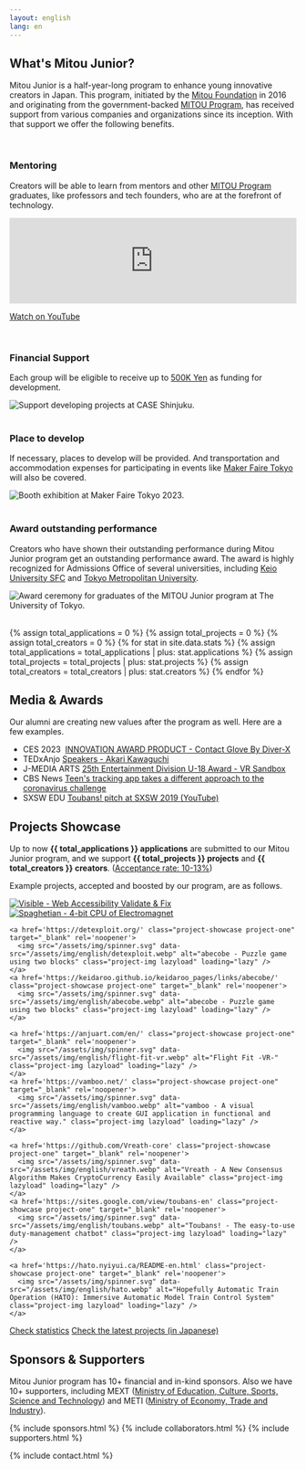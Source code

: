 ```yaml
---
layout: english
lang: en
---
```


<div class="post">
  <h2 id='about'>
    <a href='#about'><i class="fa-light fa-mountain"></i></a>
    What's Mitou Junior?
  </h2>
  <p>Mitou Junior is a half-year-long program to enhance young innovative creators in Japan. This program, initiated by the <a href="https://www.mitou.org/">Mitou Foundation</a> in 2016 and originating from the government-backed <a href='https://www.ipa.go.jp/en/about/it-talents/mitou.html'>MITOU Program</a>, has received support from various companies and organizations since its inception. With that support we offer the following benefits.</p>

  <br>

  <h3 id='supports-mentoring'>
    <a href='#supports-mentoring'><i class="fas fa-graduation-cap green"></i></a>
    Mentoring
  </h3>
  <p>Creators will be able to learn from mentors and other <a href='https://www.ipa.go.jp/en/about/it-talents/mitou.html'>MITOU Program</a> graduates, like professors and tech founders, who are at the forefront of technology.</p>

  <div class="youtube" itemprop="video" itemscope itemtype="http://schema.org/VideoObject">
    <meta itemprop="isFamilyFriendly"     content="True">
    <meta itemprop="requiresSubscription" content="False">
    <meta itemprop="width"                content="1280">
    <meta itemprop="height"               content="720">
    <meta itemprop="thumbnailUrl"         content="https://i.gyazo.com/c154c247c3056509f102d10b0daec7c8.jpg">
    <meta itemprop="uploadDate"           content="2019-12-11">
    <meta itemprop="contentUrl"           content="https://youtube.googleapis.com/v/qcMk-CLo21c">
    <meta itemprop="embedUrl"             content="https://www.youtube.com/embed/qcMk-CLo21c?rel=0">
    <meta itemprop="name"                 content="What is Mitou Junior program?">
    <meta itemprop="description"          content="Mitou Junior is a half-year-long program to enhance young innovative creators in Japan. This program, initiated by the Mitou Foundation in 2016 and originating from the government-backed MITOU Program, has received support from various companies and organizations since its inception. With that support we offer the following benefits.">
    <iframe width="100%" src="https://www.youtube.com/embed/qcMk-CLo21c" frameborder="0" allow="accelerometer; autoplay; encrypted-media; gyroscope; picture-in-picture" allowfullscreen></iframe>
  </div>

  <a href="https://www.youtube.com/watch?v=qcMk-CLo21c" class="button">Watch on YouTube</a>

  <br>

  <h3 id='supports-development'>
    <a href='#supports-development'><i class="fas fa-badge-dollar green"></i></a>
    Financial Support
  </h3>
  <p>Each group will be eligible to receive up to <a href='https://www.google.com/search?q=500,000+Yen+to+USD'>500K Yen</a> as funding for development.</p>

  <img src="/assets/img/spinner.svg" data-src="/assets/img/about_development.webp"
   title="Support developing projects at CASE Shinjuku." class="top-img lazyload" loading="lazy"
     alt="Support developing projects at CASE Shinjuku." >
  <br><br>

  <h3 id='supports-expenses'>
    <a href='#supports-expenses'><i class="fas fa-gear green"></i></a>
    Place to develop
  </h3>
  <p>If necessary, places to develop will be provided. And transportation and accommodation expenses for participating in events like <a href='https://makezine.jp/event/mft2023/en/'>Maker Faire Tokyo</a> will also be covered.</p>

  <img src="/assets/img/spinner.svg" data-src="/assets/img/about_expenses.webp"
   title="Booth exhibition at Maker Faire Tokyo 2023." class="top-img lazyload" loading="lazy"
     alt="Booth exhibition at Maker Faire Tokyo 2023.">
  <br><br>

  <h3 id='supports-awarding'>
    <a href='#supports-awarding'><i class="fas fa-link green"></i></a>
    Award outstanding performance
  </h3>
  <p>Creators who have shown their outstanding performance during Mitou Junior program get an outstanding performance award. The award is highly recognized for Admissions Office of several universities, including <a href='https://www.sfc.keio.ac.jp/en/' target='_blank' rel='noopener'>Keio University SFC</a> and <a href='https://www.tmu.ac.jp/english/index.html' target='_blank' rel='noopener'>Tokyo Metropolitan University</a>.</p>

  <img src="/assets/img/spinner.svg" data-src="/assets/img/about_awarding.webp"
     title="Award ceremony for graduates of the MITOU Junior program at The University of Tokyo." class="top-img lazyload" loading="lazy"
       alt="Award ceremony for graduates of the MITOU Junior program at The University of Tokyo.">
  <br><br>

  {% assign total_applications = 0 %}
  {% assign total_projects = 0 %}
  {% assign total_creators = 0 %}
  {% for stat in site.data.stats %}
    {% assign total_applications = total_applications | plus: stat.applications %}
    {% assign total_projects     = total_projects     | plus: stat.projects %}
    {% assign total_creators     = total_creators     | plus: stat.creators %}
  {% endfor %}

  <h2 id='media'>
    <a href='#media'><i class="fa-light fa-newspaper"></i></a>
    Media & Awards
  </h2>
  <p>Our alumni are creating new values after the program as well. Here are a few examples.</p>
  <ul class="list-none media-list">
    <li>
      <span class="media-pc-date pc-inline-b">CES 2023&nbsp;</span>
      <a href="https://www.ces.tech/innovation-awards/honorees/2023/honorees/c/contact-glove.aspx" target="_blank" rel="noopener">
	INNOVATION AWARD PRODUCT - Contact Glove By Diver-X
      </a>
    </li>
    <li>
      <span class="media-pc-date pc-inline-b">TEDxAnjo</span>
      <a href="https://tedxanjo.com/akarikawaguchi/" target="_blank" rel="noopener">
	Speakers - Akari Kawaguchi
      </a>
    </li>
    <li>
      <span class="media-pc-date pc-inline-b">J-MEDIA ARTS</span>
      <a href="https://j-mediaarts.jp/en/award/single/vr-sandbox/" target="_blank" rel="noopener">
	25th Entertainment Division U-18 Award - VR Sandbox
      </a>
    </li>
    <li>
      <span class="media-pc-date pc-inline-b">CBS News</span>
      <a href="https://www.cbsnews.com/news/coronavirus-teens-tracking-app-different-approach-data-privacy-covid-tracing-japan-asiato/" target="_blank" rel="noopener">
	Teen's tracking app takes a different approach to the coronavirus challenge
      </a>
    </li>
    <li>
      <span class="media-pc-date pc-inline-b">SXSW EDU</span>
      <a href="https://www.youtube.com/watch?v=EZvmIcmtWoE" target="_blank" rel="noopener">
	Toubans! pitch at SXSW 2019 (YouTube)
      </a>
    </li>
  </ul>

  <h2 id='showcase'>
    <a href='#showcase'><i class="fa-light fa-books"></i></a>
    Projects Showcase
  </h2>
  <p>Up to now <strong>{{ total_applications }} applications</strong> are submitted to our Mitou Junior program, and we support <strong>{{ total_projects }} projects</strong> and <strong>{{ total_creators }} creators</strong>. (<a href='/english/stats'>Acceptance rate: 10-13%</a>)</p>
  <p>Example projects, accepted and boosted by our program, are as follows.</p>

  <div class="project-showcase-list">
    <a href='https://github.com/visible/visible' class="project-showcase project-one" target="_blank" rel='noopener'>
      <img src="/assets/img/spinner.svg" data-src="/assets/img/english/visible.webp" alt="Visible - Web Accessibility Validate & Fix" class="project-img lazyload" loading="lazy" />
    </a>
    <a href='https://www.youtube.com/watch?v=MePIVH21RZM' class="project-showcase project-one" target="_blank" rel='noopener'>
      <img src="/assets/img/spinner.svg" data-src="/assets/img/english/spaghetian.webp" alt="Spaghetian - 4-bit CPU of Electromagnet" class="project-img lazyload" loading="lazy" />
    </a>

    <a href='https://detexploit.org/' class="project-showcase project-one" target="_blank" rel='noopener'>
      <img src="/assets/img/spinner.svg" data-src="/assets/img/english/detexploit.webp" alt="abecobe - Puzzle game using two blocks" class="project-img lazyload" loading="lazy" />
    </a>
    <a href='https://keidaroo.github.io/keidaroo_pages/links/abecobe/' class="project-showcase project-one" target="_blank" rel='noopener'>
      <img src="/assets/img/spinner.svg" data-src="/assets/img/english/abecobe.webp" alt="abecobe - Puzzle game using two blocks" class="project-img lazyload" loading="lazy" />
    </a>

    <a href='https://anjuart.com/en/' class="project-showcase project-one" target="_blank" rel='noopener'>
      <img src="/assets/img/spinner.svg" data-src="/assets/img/english/flight-fit-vr.webp" alt="Flight Fit -VR-" class="project-img lazyload" loading="lazy" />
    </a>
    <a href='https://vamboo.net/' class="project-showcase project-one" target="_blank" rel='noopener'>
      <img src="/assets/img/spinner.svg" data-src="/assets/img/english/vamboo.webp" alt="vamboo - A visual programming language to create GUI application in functional and reactive way." class="project-img lazyload" loading="lazy" />
    </a>

    <a href='https://github.com/Vreath-core' class="project-showcase project-one" target="_blank" rel='noopener'>
      <img src="/assets/img/spinner.svg" data-src="/assets/img/english/vreath.webp" alt="Vreath - A New Consensus Algorithm Makes CryptoCurrency Easily Available" class="project-img lazyload" loading="lazy" />
    </a>
    <a href='https://sites.google.com/view/toubans-en' class="project-showcase project-one" target="_blank" rel='noopener'>
      <img src="/assets/img/spinner.svg" data-src="/assets/img/english/toubans.webp" alt="Toubans! - The easy-to-use duty-management chatbot" class="project-img lazyload" loading="lazy" />
    </a>

    <a href='https://hato.nyiyui.ca/README-en.html' class="project-showcase project-one" target="_blank" rel='noopener'>
      <img src="/assets/img/spinner.svg" data-src="/assets/img/english/hato.webp" alt="Hopefully Automatic Train Operation (HATO): Immersive Automatic Model Train Control System" class="project-img lazyload" loading="lazy" />
    </a>
  </div>

  <div class='flex'>
    <a href="/english/stats" class="button">Check statistics</a>
    <a href="/final" class="button">Check the latest projects (in Japanese)</a>
  </div>

  <h2 id='supporters'>
    <a href='#supporters'><i class="fa-light fa-hand-holding-heart"></i></a>
    Sponsors & Supporters
  </h2>
  <p>Mitou Junior program has 10+ financial and in-kind sponsors. Also we have 10+ supporters, including MEXT (<a href='https://www.mext.go.jp/en/'>Ministry of Education, Culture, Sports, Science and Technology</a>) and METI (<a href='https://www.meti.go.jp/english/'>Ministry of Economy, Trade and Industry</a>).</p>
</div>

{% include sponsors.html %}
{% include collaborators.html %}
{% include supporters.html %}

{% include contact.html %}


